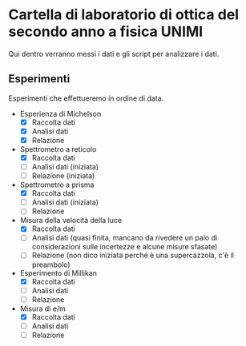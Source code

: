 # Cartella di laboratorio di ottica del secondo anno a fisica UNIMI

Qui dentro verranno messi i dati e gli script per analizzare i dati.

## Esperimenti

Esperimenti che effettueremo in ordine di data.

- Esperienza di Michelson
  - [x] Raccolta dati
  - [x] Analisi dati
  - [x] Relazione
- Spettrometro a reticolo
  - [x] Raccolta dati
  - [ ] Analisi dati (iniziata)
  - [ ] Relazione (iniziata)
- Spettrometro a prisma
  - [x] Raccolta dati
  - [ ] Analisi dati (iniziata)
  - [ ] Relazione
- Misura della velocità della luce
  - [x] Raccolta dati
  - [ ] Analisi dati (quasi finita, mancano da rivedere un paio di considerazioni sulle incertezze e alcune misure sfasate)
  - [ ] Relazione (non dico iniziata perché è una supercazzola, c'è il preambolo)
- Esperimento di Millikan
  - [x] Raccolta dati
  - [ ] Analisi dati
  - [ ] Relazione
- Misura di e/m
  - [x] Raccolta dati
  - [ ] Analisi dati
  - [ ] Relazione
